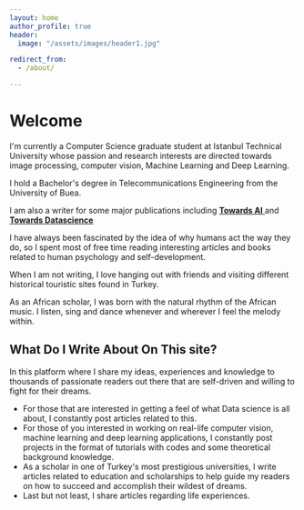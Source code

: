 ```yaml
---
layout: home
author_profile: true
header:
  image: "/assets/images/header1.jpg"

redirect_from:
  - /about/

---
```


<h1> Welcome </h1>

<p>I'm currently a Computer Science graduate student at Istanbul Technical University whose passion and research interests are directed towards image processing, computer vision, Machine Learning and Deep Learning.</p>
<p>I hold a Bachelor's degree in Telecommunications Engineering from the University of Buea.</p>

<p>I am also a writer for some major publications including <a href = "https://medium.com/towards-artificial-intelligence"> <b>Towards AI</b> </a> and <a href = "https://towardsdatascience.com/"> <b>Towards Datascience</b></a>  </p>

<p> I have always been fascinated by the idea of why humans act the way they do, so I spent most of free time reading interesting articles and books related to human psychology and self-development.</p>

<p> When I am not writing, I love hanging out with friends and visiting different historical touristic sites found in Turkey.</p>

As an African scholar, I was born with the natural rhythm of the African music. I listen, sing and dance whenever and wherever I feel the melody within.

<h2> What Do I Write About On This site?</h2>
In this platform where I share my ideas, experiences and knowledge to thousands of passionate readers out there that are self-driven and willing to fight for their dreams.

<ul>
  <li>For those that are interested in getting a feel of what Data science is all about, I constantly post articles related to this.</li>
  <li>For those of you interested in working on real-life computer vision, machine learning and deep learning applications, I constantly post projects in the format of tutorials with codes and some theoretical background knowledge.</li>
  <li> As a scholar in one of Turkey's most prestigious universities, I write articles related to education and scholarships to help guide my readers on how to succeed and accomplish their wildest of dreams.</li>
  <li> Last but not least, I share articles regarding life experiences.</li>
</ul>

